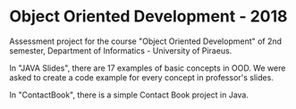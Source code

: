 # Object Oriented Development - 2018
Assessment project for the course "Object Oriented Development" of 2nd semester, Department of Informatics - University of Piraeus.


In "JAVA Slides", there are 17 examples of basic concepts in OOD. We were asked to create a code example for every concept in professor's slides.

In "ContactBook", there is a simple Contact Book project in Java.
